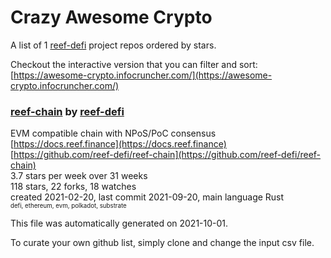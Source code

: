 # Crazy Awesome Crypto
A list of 1 [reef-defi](https://github.com/reef-defi) project repos ordered by stars.  

Checkout the interactive version that you can filter and sort: 
[https://awesome-crypto.infocruncher.com/](https://awesome-crypto.infocruncher.com/)  


### [reef-chain](https://github.com/reef-defi/reef-chain) by [reef-defi](https://github.com/reef-defi)  
EVM compatible chain with NPoS/PoC consensus  
[https://docs.reef.finance](https://docs.reef.finance)  
[https://github.com/reef-defi/reef-chain](https://github.com/reef-defi/reef-chain)  
3.7 stars per week over 31 weeks  
118 stars, 22 forks, 18 watches  
created 2021-02-20, last commit 2021-09-20, main language Rust  
<sub><sup>defi, ethereum, evm, polkadot, substrate</sup></sub>


This file was automatically generated on 2021-10-01.  

To curate your own github list, simply clone and change the input csv file.  